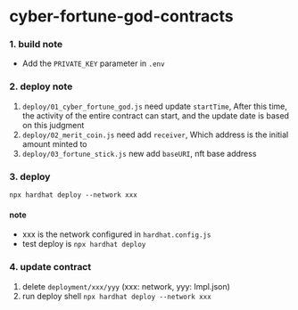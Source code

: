 # cyber-fortune-god-contracts

### 1. build note
- Add the `PRIVATE_KEY` parameter in `.env`

### 2. deploy note
1. `deploy/01_cyber_fortune_god.js` need update `startTime`, After this time, the activity of the entire contract can start, and the update date is based on this judgment
2. `deploy/02_merit_coin.js` need add `receiver`, Which address is the initial amount minted to
3. `deploy/03_fortune_stick.js` new add `baseURI`, nft base address

### 3. deploy
```shell
npx hardhat deploy --network xxx
```
#### note
- xxx is the network configured in `hardhat.config.js`
- test deploy is `npx hardhat deploy`

### 4. update contract
1. delete `deployment/xxx/yyy` (xxx: network, yyy: Impl.json)
2. run deploy shell `npx hardhat deploy --network xxx`